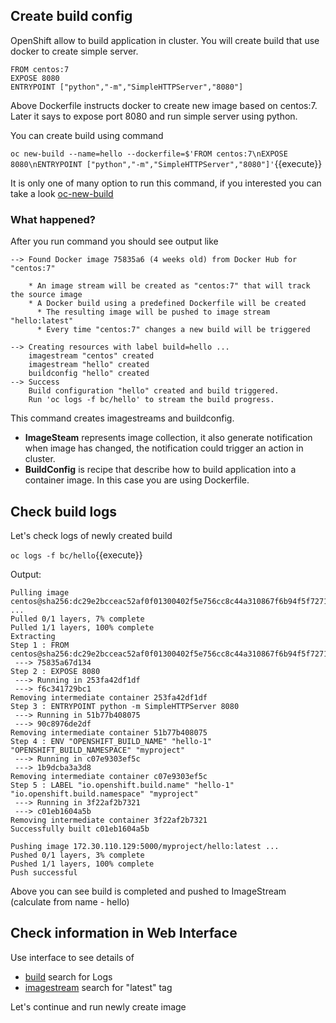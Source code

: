 ## Create build config

OpenShift allow to build application in cluster.
You will create build that use docker to create simple server.

```
FROM centos:7
EXPOSE 8080
ENTRYPOINT ["python","-m","SimpleHTTPServer","8080"]
```
Above Dockerfile instructs docker to create new image based on centos:7.
Later it says to expose port 8080 and run simple server using python.


You can create build using command

``oc new-build --name=hello --dockerfile=$'FROM centos:7\nEXPOSE 8080\nENTRYPOINT ["python","-m","SimpleHTTPServer","8080"]'``{{execute}}

It is only one of many option to run this command, if you interested you can take a look [oc-new-build](https://www.mankier.com/1/oc-new-build)

### What happened?
After you run command you should see output like
```
--> Found Docker image 75835a6 (4 weeks old) from Docker Hub for "centos:7"

    * An image stream will be created as "centos:7" that will track the source image
    * A Docker build using a predefined Dockerfile will be created
      * The resulting image will be pushed to image stream "hello:latest"
      * Every time "centos:7" changes a new build will be triggered

--> Creating resources with label build=hello ...
    imagestream "centos" created
    imagestream "hello" created
    buildconfig "hello" created
--> Success
    Build configuration "hello" created and build triggered.
    Run 'oc logs -f bc/hello' to stream the build progress.
```

This command creates imagestreams and buildconfig.
* **ImageSteam** represents image collection, it also generate notification when image has changed, the notification could trigger an action in cluster.
* **BuildConfig** is recipe that describe how to build application into a container image.
In this case you are using Dockerfile.

## Check build logs

Let's check logs of newly created build 

``oc logs -f bc/hello``{{execute}}

Output:
```
Pulling image centos@sha256:dc29e2bcceac52af0f01300402f5e756cc8c44a310867f6b94f5f7271d4f3fec ...
Pulled 0/1 layers, 7% complete
Pulled 1/1 layers, 100% complete
Extracting
Step 1 : FROM centos@sha256:dc29e2bcceac52af0f01300402f5e756cc8c44a310867f6b94f5f7271d4f3fec
 ---> 75835a67d134
Step 2 : EXPOSE 8080
 ---> Running in 253fa42df1df
 ---> f6c341729bc1
Removing intermediate container 253fa42df1df
Step 3 : ENTRYPOINT python -m SimpleHTTPServer 8080
 ---> Running in 51b77b408075
 ---> 90c8976de2df
Removing intermediate container 51b77b408075
Step 4 : ENV "OPENSHIFT_BUILD_NAME" "hello-1" "OPENSHIFT_BUILD_NAMESPACE" "myproject"
 ---> Running in c07e9303ef5c
 ---> 1b9dcba3a3d8
Removing intermediate container c07e9303ef5c
Step 5 : LABEL "io.openshift.build.name" "hello-1" "io.openshift.build.namespace" "myproject"
 ---> Running in 3f22af2b7321
 ---> c01eb1604a5b
Removing intermediate container 3f22af2b7321
Successfully built c01eb1604a5b

Pushing image 172.30.110.129:5000/myproject/hello:latest ...
Pushed 0/1 layers, 3% complete
Pushed 1/1 layers, 100% complete
Push successful
```

Above you can see build is completed and pushed to ImageStream (calculate from name - hello)

## Check information in Web Interface

Use interface to see details of 
* [build](https://[[HOST_SUBDOMAIN]]-8443-[[KATACODA_HOST]].environments.katacoda.com/console/project/myproject/browse/builds/hello/hello-1?tab=details) search for Logs
* [imagestream](https://[[HOST_SUBDOMAIN]]-8443-[[KATACODA_HOST]].environments.katacoda.com/console/project/myproject/browse/images/hello) search for "latest" tag

Let's continue and run newly create image
